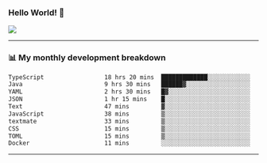 ### Hello World! 👋

<a>
  <img align="center" src="https://github-readme-stats.vercel.app/api?username=megatunger&count_private=true&include_all_commits=true&bg_color=30,56CCF2,2F80ED&title_color=fff&text_color=fff" />
</a>

------
### 📊 My monthly development breakdown

<!--START_SECTION:waka-->

```txt
TypeScript                 18 hrs 20 mins  █████████████░░░░░░░░░░░░   52.29 %
Java                       9 hrs 30 mins   ██████▓░░░░░░░░░░░░░░░░░░   27.11 %
YAML                       2 hrs 30 mins   █▓░░░░░░░░░░░░░░░░░░░░░░░   07.15 %
JSON                       1 hr 15 mins    █░░░░░░░░░░░░░░░░░░░░░░░░   03.58 %
Text                       47 mins         ▓░░░░░░░░░░░░░░░░░░░░░░░░   02.24 %
JavaScript                 38 mins         ▒░░░░░░░░░░░░░░░░░░░░░░░░   01.85 %
textmate                   33 mins         ▒░░░░░░░░░░░░░░░░░░░░░░░░   01.57 %
CSS                        15 mins         ▒░░░░░░░░░░░░░░░░░░░░░░░░   00.76 %
TOML                       15 mins         ▒░░░░░░░░░░░░░░░░░░░░░░░░   00.73 %
Docker                     11 mins         ░░░░░░░░░░░░░░░░░░░░░░░░░   00.53 %
```

<!--END_SECTION:waka-->

------
